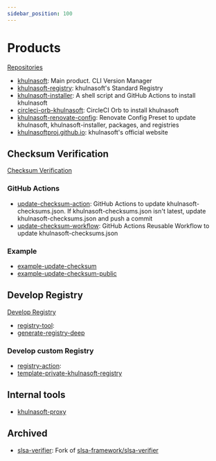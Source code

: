 ```yaml
---
sidebar_position: 100
---
```


# Products

[Repositories](https://github.com/orgs/khulnasoftproj/repositories)

- [khulnasoft](https://github.com/khulnasoftproj/khulnasoft): Main product. CLI Version Manager
- [khulnasoft-registry](khulnasoft-registry/index.md): khulnasoft's Standard Registry
- [khulnasoft-installer](khulnasoft-installer.md): A shell script and GitHub Actions to install khulnasoft
- [circleci-orb-khulnasoft](circleci-orb-khulnasoft.md): CircleCI Orb to install khulnasoft
- [khulnasoft-renovate-config](khulnasoft-renovate-config.md): Renovate Config Preset to update khulnasoft, khulnasoft-installer, packages, and registries
- [khulnasoftproj.github.io](https://github.com/khulnasoftproj/khulnasoftproj.github.io): khulnasoft's official website

## Checksum Verification

[Checksum Verification](/docs/reference/security/checksum)

### GitHub Actions

- [update-checksum-action](update-checksum-action.md): GitHub Actions to update khulnasoft-checksums.json. If khulnasoft-checksums.json isn't latest, update khulnasoft-checksums.json and push a commit
- [update-checksum-workflow](update-checksum-workflow.md): GitHub Actions Reusable Workflow to update khulnasoft-checksums.json

### Example

- [example-update-checksum](https://github.com/khulnasoftproj/example-update-checksum)
- [example-update-checksum-public](https://github.com/khulnasoftproj/example-update-checksum-public)

## Develop Registry

[Develop Registry](/docs/develop-registry/)

- [registry-tool](https://github.com/khulnasoftproj/registry-tool): 
- [generate-registry-deep](https://github.com/khulnasoftproj/generate-registry-deep)

### Develop custom Registry

- [registry-action](https://github.com/khulnasoftproj/registry-tool): 
- [template-private-khulnasoft-registry](https://github.com/khulnasoftproj/template-private-khulnasoft-registry)

## Internal tools

- [khulnasoft-proxy](khulnasoft-proxy.md)

## Archived

- [slsa-verifier](https://github.com/khulnasoftproj/slsa-verifier): Fork of [slsa-framework/slsa-verifier](https://github.com/slsa-framework/slsa-verifier)
